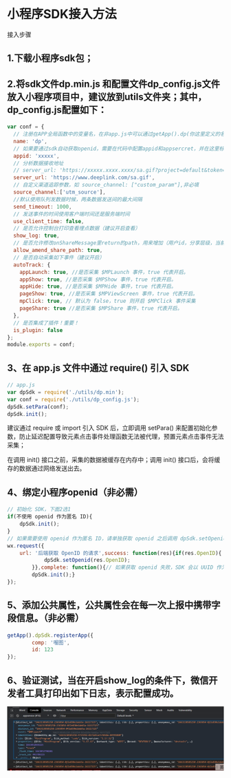 # 小程序SDK接入方法

接入步骤

## 1.下载小程序sdk包；

## 2.将sdk文件dp.min.js 和配置文件dp_config.js文件放入小程序项目中，建议放到utils文件夹；其中，dp_config.js配置如下：

```js
var conf = {
  // 注册在APP全局函数中的变量名，在非app.js中可以通过getApp().dp(你这里定义的名字来使用)
  name: 'dp',
  // 如果要通过sdk自动获取openid，需要在代码中配置appid和appsercret，并在这里标志appid,不需要的话，非必填。
  appid: 'xxxxx',
  // 分析数据接收地址
  // server_url: 'https://xxxxx.xxxx.xxxx/sa.gif?project=default&token=27eeee',
  server_url: 'https://www.deeplink.com/sa.gif',
  // 自定义渠道追踪参数，如 source_channel: ["custom_param"],非必填
  source_channel:['utm_source'],
  //默认使用队列发数据时候，两条数据发送间的最大间隔
  send_timeout: 1000,
  // 发送事件的时间使用客户端时间还是服务端时间
  use_client_time: false,
  // 是否允许控制台打印查看埋点数据（建议开启查看）
  show_log: true,
  // 是否允许修改onShareMessage里return的path，用来增加（用户id，分享层级，当前的path），在app onshow中自动获取这些参数来查看具体分享来源，层级等
  allow_amend_share_path: true,
  // 是否自动采集如下事件（建议开启）
  autoTrack: {
    appLaunch: true, //是否采集 $MPLaunch 事件，true 代表开启。
    appShow: true, //是否采集 $MPShow 事件，true 代表开启。
    appHide: true, //是否采集 $MPHide 事件，true 代表开启。
    pageShow: true, //是否采集 $MPViewScreen 事件，true 代表开启。
    mpClick: true, // 默认为 false，true 则开启 $MPClick 事件采集 
    pageShare: true //是否采集 $MPShare 事件，true 代表开启。
  },
  // 是否集成了插件！重要！
  is_plugin: false
};
module.exports = conf; 
``` 

## 3、在 app.js 文件中通过 require() 引入 SDK
```js
// app.js
var dpSdk = require('./utils/dp.min');
var conf = require('./utils/dp_config.js');
dpSdk.setPara(conf);
dpSdk.init();
```
建议通过 require 或 import 引入 SDK 后，立即调用 setPara() 来配置初始化参数，防止延迟配置导致元素点击事件处理函数无法被代理，预置元素点击事件无法采集；

在调用 init() 接口之前，采集的数据被缓存在内存中；调用 init() 接口后，会将缓存的数据通过网络发送出去。

## 4、绑定小程序openid（非必需）
```js
// 初始化 SDK，下面2选1
if(不使用 openid 作为匿名 ID){
    dpSdk.init();
}
// 如果需要使用 openid 作为匿名 ID，请单独获取 openid 之后调用 dpSdk.setOpenid() 方法
wx.request({
    url: '后端获取 OpenID 的请求',success: function(res){if(res.OpenID){
            dpSdk.setOpenid(res.OpenID); 
        }},complete: function(){// 如果获取 openid 失败，SDK 会以 UUID 作为匿名 ID 发数据
        dpSdk.init();}
});
```


## 5、添加公共属性，公共属性会在每一次上报中携带字段信息。（非必需）
```js
getApp().dpSdk.registerApp({
        comp: '喔图',
        id: 123
});
```


## 6、验证测试，当在开启show_log的条件下，微信开发者工具打印出如下日志，表示配置成功。
<div align=center>
    <img src="../img/小程序sdk接入成功显示.png" alt="" width="650">
</div>